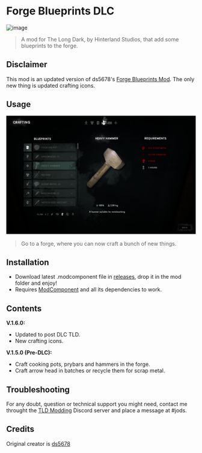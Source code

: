 # Forge Blueprints DLC

![image](https://github.com/Jods-Its/Forge-Blueprints-DLC/blob/main/IMGs/FBCover.png)

> A mod for The Long Dark, by Hinterland Studios, that add some blueprints to the forge.

## Disclaimer

This mod is an updated version of ds5678's [Forge Blueprints Mod](https://github.com/ds5678/ForgeBlueprintsMod). The only new thing is updated crafting icons.

## Usage 

![image](https://github.com/Jods-Its/Forge-Blueprints-DLC/blob/main/IMGs/20230615154843_1.jpg)

> Go to a forge, where you can now craft a bunch of new things.

## Installation 

* Download latest .modcomponent file in [releases](https://github.com/Jods-Its/Forge-Blueprints-DLC/releases), drop it in the mod folder and enjoy!
* Requires [ModComponent](https://github.com/dommrogers/ModComponent) and all its dependencies to work.

## Contents

**V.1.6.0:**
* Updated to post DLC TLD.
* New crafting icons.

**V.1.5.0 (Pre-DLC):**
* Craft cooking pots, prybars and hammers in the forge.
* Craft arrow head in batches or recycle them for scrap metal.

## Troubleshooting

For any doubt, question or technical support you might need, contact me throught the [TLD Modding](https://discord.com/invite/nb2jQez) Discord server and place a message at #jods.

## Credits

Original creator is [ds5678](https://github.com/ds5678)
